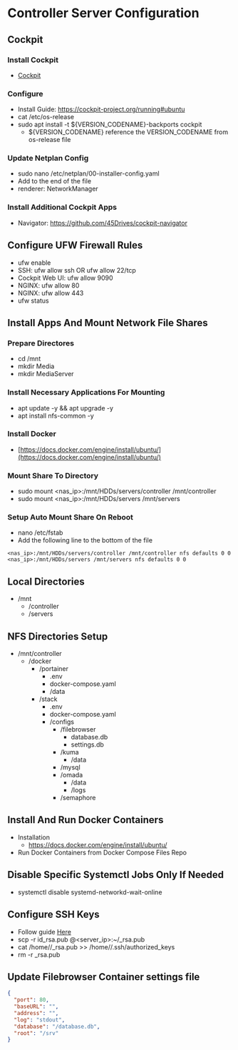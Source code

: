 # Controller Server Configuration

## Cockpit

### Install Cockpit

- [Cockpit](https://cockpit-project.org/running)

### Configure

- Install Guide: <https://cockpit-project.org/running#ubuntu>
- cat /etc/os-release
- sudo apt install -t ${VERSION_CODENAME}-backports cockpit
  - ${VERSION_CODENAME} reference the VERSION_CODENAME from os-release file

### Update Netplan Config

- sudo nano /etc/netplan/00-installer-config.yaml
- Add to the end of the file
- renderer: NetworkManager

### Install Additional Cockpit Apps

- Navigator: <https://github.com/45Drives/cockpit-navigator>

## Configure UFW Firewall Rules

- ufw enable
- SSH: ufw allow ssh OR ufw allow 22/tcp
- Cockpit Web UI: ufw allow 9090
- NGINX: ufw allow 80
- NGINX: ufw allow 443
- ufw status

## Install Apps And Mount Network File Shares

### Prepare Directores

- cd /mnt
- mkdir Media
- mkdir MediaServer

### Install Necessary Applications For Mounting

- apt update -y && apt upgrade -y
- apt install nfs-common -y

### Install Docker

- [https://docs.docker.com/engine/install/ubuntu/](https://docs.docker.com/engine/install/ubuntu/)

### Mount Share To Directory

- sudo mount <nas_ip>:/mnt/HDDs/servers/controller /mnt/controller
- sudo mount <nas_ip>:/mnt/HDDs/servers /mnt/servers

### Setup Auto Mount Share On Reboot

- nano /etc/fstab
- Add the following line to the bottom of the file

```text
<nas_ip>:/mnt/HDDs/servers/controller /mnt/controller nfs defaults 0 0
<nas_ip>:/mnt/HDDs/servers /mnt/servers nfs defaults 0 0
```

## Local Directories

- /mnt
  - /controller
  - /servers

## NFS Directories Setup

- /mnt/controller
  - /docker
    - /portainer
      - .env
      - docker-compose.yaml
      - /data
    - /stack
      - .env
      - docker-compose.yaml
      - /configs
        - /filebrowser
          - database.db
          - settings.db
        - /kuma
          - /data
        - /mysql
        - /omada
          - /data
          - /logs
        - /semaphore

## Install And Run Docker Containers

- Installation
  - <https://docs.docker.com/engine/install/ubuntu/>
- Run Docker Containers from Docker Compose Files Repo

## Disable Specific Systemctl Jobs Only If Needed

- systemctl disable systemd-networkd-wait-online

## Configure SSH Keys

- Follow guide [Here](/Homelab-Guides/Guides/Guides.md)
- scp -r id_rsa.pub <user>@<server_ip>:~/<user>_rsa.pub
- cat /home/<user>/<user>_rsa.pub >> /home/<user>/.ssh/authorized_keys
- rm -r <user>_rsa.pub

## Update Filebrowser Container settings file

```json
{
  "port": 80,
  "baseURL": "",
  "address": "",
  "log": "stdout",
  "database": "/database.db",
  "root": "/srv"
}
```
